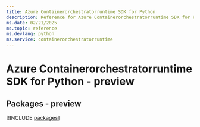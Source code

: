 ```yaml
---
title: Azure Containerorchestratorruntime SDK for Python
description: Reference for Azure Containerorchestratorruntime SDK for Python
ms.date: 02/21/2025
ms.topic: reference
ms.devlang: python
ms.service: containerorchestratorruntime
---
```

# Azure Containerorchestratorruntime SDK for Python - preview
## Packages - preview
[!INCLUDE [packages](containerorchestratorruntime-index.md)]